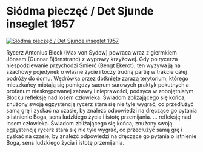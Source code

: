 Siódma pieczęć / Det Sjunde inseglet 1957 
=============
[![Siódma pieczęć / Det Sjunde inseglet 1957 ](http://vidos.pl/images/player.gif)](http://vidos.pl/siodma-pieczec-det-sjunde-inseglet-1957)

 Rycerz Antonius Block (Max von Sydow) powraca wraz z giermkiem Jönsem (Gunnar Björnstrand) z wyprawy krzyżowej. Gdy po rycerza niespodziewanie przychodzi Śmierć (Bengt Ekerot), ten wyzywa ją na szachowy pojedynek o własne życie i toczy trudną partię w trakcie całej podróży do domu. Wędrówka przez dotknięte zarazą terytorium, którego mieszkańcy miotają się pomiędzy sacrum surowych praktyk pokutnych a profanum nieskrępowanej zabawy i nieprawości, podsyca w zobojętniałym Blocku refleksję nad losem człowieka. Świadom zbliżającego się końca, znużony swoją egzystencją rycerz stara się nie tyle wygrać, co przedłużyć samą grę i zyskać na czasie, by znaleźć odpowiedzi na dręczące go pytania o istnienie Boga, sens ludzkiego życia i istotę przemijania.   ... refleksję nad losem człowieka. Świadom zbliżającego się końca, znużony swoją egzystencją rycerz stara się nie tyle wygrać, co przedłużyć samą grę i zyskać na czasie, by znaleźć odpowiedzi na dręczące go pytania o istnienie Boga, sens ludzkiego życia i istotę przemijania.
